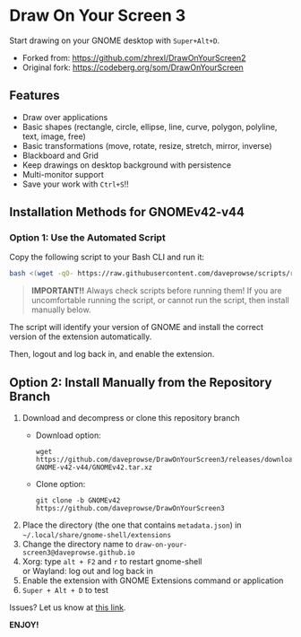 # Draw On Your Screen 3

Start drawing on your GNOME desktop with `Super+Alt+D`.

- Forked from: https://github.com/zhrexl/DrawOnYourScreen2
- Original fork: https://codeberg.org/som/DrawOnYourScreen

## Features

- Draw over applications
- Basic shapes (rectangle, circle, ellipse, line, curve, polygon, polyline, text, image, free)
- Basic transformations (move, rotate, resize, stretch, mirror, inverse)
- Blackboard and Grid
- Keep drawings on desktop background with persistence 
- Multi-monitor support
- Save your work with `Ctrl+S`!!

## Installation Methods for GNOMEv42-v44

### Option 1: Use the Automated Script

Copy the following script to your Bash CLI and run it:

```bash
bash <(wget -qO- https://raw.githubusercontent.com/daveprowse/scripts/refs/heads/main/doys-install.sh)
```

> **IMPORTANT!!** Always check scripts before running them! If you are uncomfortable running the script, or cannot run the script, then install manually below.

The script will identify your version of GNOME and install the correct version of the extension automatically.

Then, logout and log back in, and enable the extension.

## Option 2: Install Manually from the Repository Branch

1. Download and decompress or clone this repository branch
   - Download option: 
  
      ```console
      wget https://github.com/daveprowse/DrawOnYourScreen3/releases/download/v13.0-GNOME-v42-v44/GNOMEv42.tar.xz
      ```
   - Clone option: 
  
      ```console
      git clone -b GNOMEv42 https://github.com/daveprowse/DrawOnYourScreen3
      ```
2. Place the directory (the one that contains `metadata.json`) in `~/.local/share/gnome-shell/extensions`
3. Change the directory name to `draw-on-your-screen3@daveprowse.github.io`
4. Xorg: type `alt + F2` and `r` to restart gnome-shell  
   or Wayland: log out and log back in
5. Enable the extension with GNOME Extensions command or application
6. `Super + Alt + D` to test

Issues? Let us know at [this link](https://github.com/daveprowse/DrawOnYourScreen3/issues). 

**ENJOY!**
